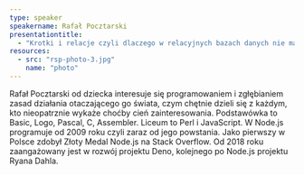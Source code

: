 ```yaml
---
type: speaker
speakername: Rafał Pocztarski
presentationtitle:
  - "Krotki i relacje czyli dlaczego w relacyjnych bazach danych nie ma tabel a SQL kłamie."
resources:
  - src: "rsp-photo-3.jpg"
    name: "photo"
---
```

Rafał Pocztarski od dziecka interesuje się programowaniem i zgłębianiem zasad działania otaczającego go świata, czym chętnie dzieli się z każdym, kto nieopatrznie wykaże choćby cień zainteresowania. Podstawówka to Basic, Logo, Pascal, C, Assembler. Liceum to Perl i JavaScript. W Node.js programuje od 2009 roku czyli zaraz od jego powstania. Jako pierwszy w Polsce zdobył Złoty Medal Node.js na Stack Overflow. Od 2018 roku zaangażowany jest w rozwój projektu Deno, kolejnego po Node.js projektu Ryana Dahla.
